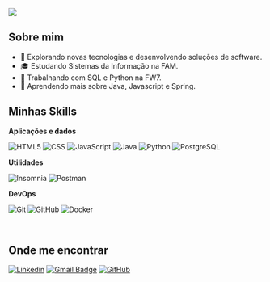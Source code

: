 ![](https://komarev.com/ghpvc/?username=grparasky&color=006bed)

## Sobre mim

- 🤔 Explorando novas tecnologias e desenvolvendo soluções de software.
- 🎓 Estudando Sistemas da Informação na FAM.
- 💼 Trabalhando com SQL e Python na FW7.
- 🌱 Aprendendo mais sobre Java, Javascript e Spring.

## Minhas Skills

**Aplicações e dados**

![HTML5](https://img.shields.io/badge/-HTML5-333333?style=flat&logo=HTML5)
![CSS](https://img.shields.io/badge/-CSS-333333?style=flat&logo=CSS3&logoColor=1572B6)
![JavaScript](https://img.shields.io/badge/-JavaScript-333333?style=flat&logo=javascript)
![Java](https://img.shields.io/badge/java-333333?style=flat&logo=openjdk)
![Python](https://img.shields.io/badge/python-333333?style=flat&logo=python)
![PostgreSQL](https://img.shields.io/badge/PostgreSQL-333333?style=flat&logo=postgresql)

**Utilidades**

![Insomnia](https://img.shields.io/badge/-Insomnia-333333?style=flat&logo=insomnia)
![Postman](https://img.shields.io/badge/-Postman-333333?style=flat&logo=postman)

**DevOps**

![Git](https://img.shields.io/badge/-Git-333333?style=flat&logo=git)
![GitHub](https://img.shields.io/badge/-GitHub-333333?style=flat&logo=github)
![Docker](https://img.shields.io/badge/-Docker-333333?style=flat&logo=docker)

<br/>

## Onde me encontrar

[![Linkedin](https://img.shields.io/badge/-GRParasky-blue?style=flat-square&logo=Linkedin&logoColor=white&link=https://www.linkedin.com/in/grparasky/)](https://www.linkedin.com/in/grparasky/)
[![Gmail Badge](https://img.shields.io/badge/-grparasky@gmail.com-006bed?style=flat-square&logo=Gmail&logoColor=white&link=mailto:grparasky@gmail.com)](mailto:grparasky@gmail.com)
[![GitHub](https://img.shields.io/github/followers/grparasky?label=follow&style=social)](https://github.com/GRParasky)
